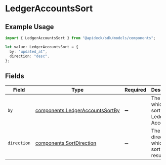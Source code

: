 # LedgerAccountsSort

## Example Usage

```typescript
import { LedgerAccountsSort } from "@apideck/sdk/models/components";

let value: LedgerAccountsSort = {
  by: "updated_at",
  direction: "desc",
};
```

## Fields

| Field                                                                              | Type                                                                               | Required                                                                           | Description                                                                        | Example                                                                            |
| ---------------------------------------------------------------------------------- | ---------------------------------------------------------------------------------- | ---------------------------------------------------------------------------------- | ---------------------------------------------------------------------------------- | ---------------------------------------------------------------------------------- |
| `by`                                                                               | [components.LedgerAccountsSortBy](../../models/components/ledgeraccountssortby.md) | :heavy_minus_sign:                                                                 | The field on which to sort the Ledger Accounts                                     | updated_at                                                                         |
| `direction`                                                                        | [components.SortDirection](../../models/components/sortdirection.md)               | :heavy_minus_sign:                                                                 | The direction in which to sort the results                                         |                                                                                    |